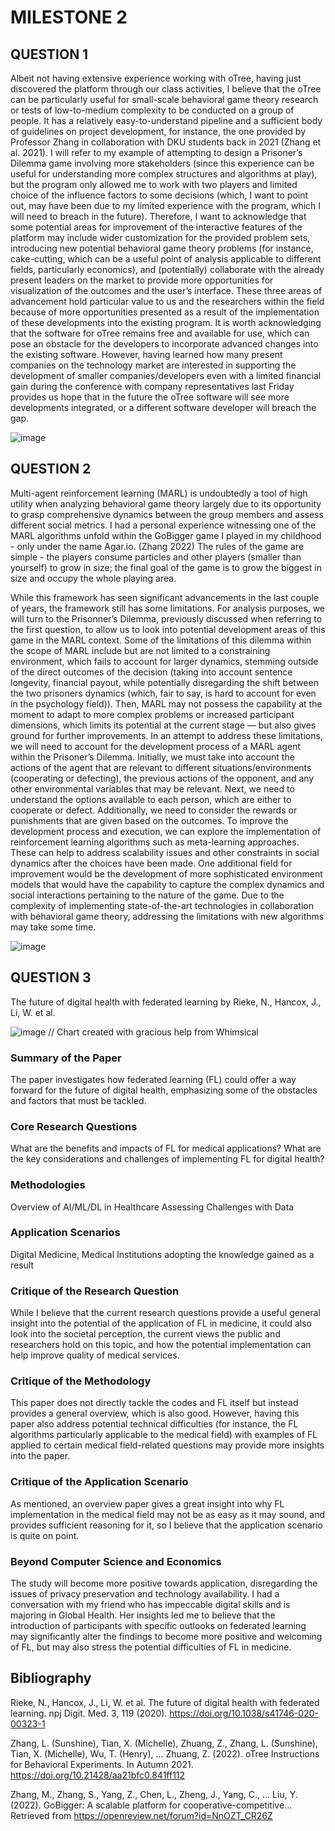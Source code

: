 # MILESTONE 2
## QUESTION 1

Albeit not having extensive experience working with oTree, having just discovered the platform through our class activities, I believe that the oTree can be particularly useful for small-scale behavioral game theory research or tests of low-to-medium complexity to be conducted on a group of people. It has a relatively easy-to-understand pipeline and a sufficient body of guidelines on project development, for instance, the one provided by Professor Zhang in collaboration with DKU students back in 2021 (Zhang et al. 2021). I will refer to my example of attempting to design a Prisoner’s Dilemma game involving more stakeholders (since this experience can be useful for understanding more complex structures and algorithms at play), but the program only allowed me to work with two players and limited choice of the influence factors to some decisions (which, I want to point out, may have been due to my limited experience with the program, which I will need to breach in the future). Therefore, I want to acknowledge that some potential areas for improvement of the interactive features of the platform may include wider customization for the provided problem sets, introducing new potential behavioral game theory problems (for instance, cake-cutting, which can be a useful point of analysis applicable to different fields, particularly economics), and (potentially) collaborate with the already present leaders on the market to provide more opportunities for visualization of the outcomes and the user’s interface. These three areas of advancement hold particular value to us and the researchers within the field because of more opportunities presented as a result of the implementation of these developments into the existing program. It is worth acknowledging that the software for oTree remains free and available for use, which can pose an obstacle for the developers to incorporate advanced changes into the existing software. However, having learned how many present companies on the technology market are interested in supporting the development of smaller companies/developers even with a limited financial gain during the conference with company representatives last Friday provides us hope that in the future the oTree software will see more developments integrated, or a different software developer will breach the gap.

![image](https://github.com/Rising-Stars-by-Sunshine/CSECON206_Polina/assets/148934457/aebaa8bc-b874-4a17-9bb9-61750d5ca11c)

## QUESTION 2

Multi-agent reinforcement learning (MARL) is undoubtedly a tool of high utility when analyzing behavioral game theory largely due to its opportunity to grasp comprehensive dynamics between the group members and assess different social metrics. I had a personal experience witnessing one of the MARL algorithms unfold within the GoBigger game I played in my childhood - only under the name Agar.io. (Zhang 2022) The rules of the game are simple - the players consume particles and other players (smaller than yourself) to grow in size; the final goal of the game is to grow the biggest in size and occupy the whole playing area.

While this framework has seen significant advancements in the last couple of years, the framework still has some limitations. For analysis purposes, we will turn to the Prisonner’s Dilemma, previously discussed when referring to the first question, to allow us to look into potential development areas of this game in the MARL context. Some of the limitations of this dilemma within the scope of MARL include but are not limited to a constraining environment, which fails to account for larger dynamics, stemming outside of the direct outcomes of the decision (taking into account sentence longevity, financial payout, while potentially disregarding the shift between the two prisoners dynamics (which, fair to say, is hard to account for even in the psychology field)). Then, MARL may not possess the capability at the moment to adapt to more complex problems or increased participant dimensions, which limits its potential at the current stage — but also gives ground for further improvements. In an attempt to address these limitations, we will need to account for the development process of a MARL agent within the Prisoner’s Dilemma. Initially, we must take into account the actions of the agent that are relevant to different situations/environments (cooperating or defecting), the previous actions of the opponent, and any other environmental variables that may be relevant. Next, we need to understand the options available to each person, which are either to cooperate or defect. Additionally, we need to consider the rewards or punishments that are given based on the outcomes. To improve the development process and execution, we can explore the implementation of reinforcement learning algorithms such as meta-learning approaches. These can help to address scalability issues and other constraints in social dynamics after the choices have been made. One additional field for improvement would be the development of more sophisticated environment models that would have the capability to capture the complex dynamics and social interactions pertaining to the nature of the game. Due to the complexity of implementing state-of-the-art technologies in collaboration with behavioral game theory, addressing the limitations with new algorithms may take some time.

![image](https://github.com/Rising-Stars-by-Sunshine/CSECON206_Polina/assets/148934457/ee9d1b21-3746-40e2-aef3-554e38736dd7)


## QUESTION 3
The future of digital health with federated learning by Rieke, N., Hancox, J., Li, W. et al.

![image](https://github.com/Rising-Stars-by-Sunshine/CSECON206_Polina/assets/148934457/0e009f15-bb0c-4452-b5b7-3de554b4ce4d)
// Chart created with gracious help from Whimsical 

### Summary of the Paper
The paper investigates how federated learning (FL) could offer a way forward for the future of digital health, emphasizing some of the obstacles and factors that must be tackled.

### Core Research Questions
What are the benefits and impacts of FL for medical applications? What are the key considerations and challenges of implementing FL for digital health?

### Methodologies
Overview of AI/ML/DL in Healthcare
Assessing Challenges with Data

### Application Scenarios
Digital Medicine, Medical Institutions adopting the knowledge gained as a result

### Critique of the Research Question
While I believe that the current research questions provide a useful general insight into the potential of the application of FL in medicine, it could also look into the societal perception, the current views the public and researchers hold on this topic, and how the potential implementation can help improve quality of medical services.

### Critique of the Methodology
This paper does not directly tackle the codes and FL itself but instead provides a general overview, which is also good. However, having this paper also address potential technical difficulties (for instance, the FL algorithms particularly applicable to the medical field) with examples of FL applied to certain medical field-related questions may provide more insights into the paper.

### Critique of the Application Scenario
As mentioned, an overview paper gives a great insight into why FL implementation in the medical field may not be as easy as it may sound, and provides sufficient reasoning for it, so I believe that the application scenario is quite on point.

### Beyond Computer Science and Economics
The study will become more positive towards application, disregarding the issues of privacy preservation and technology availability. I had a conversation with my friend who has impeccable digital skills and is majoring in Global Health. Her insights led me to believe that the introduction of participants with specific outlooks on federated learning may significantly alter the findings to become more positive and welcoming of FL, but may also stress the potential difficulties of FL in medicine.

## Bibliography

Rieke, N., Hancox, J., Li, W. et al. The future of digital health with federated learning. npj Digit. Med. 3, 119 (2020). https://doi.org/10.1038/s41746-020-00323-1

Zhang, L. (Sunshine), Tian, X. (Michelle), Zhuang, Z., Zhang, L. (Sunshine), Tian, X. (Michelle), Wu, T. (Henry), … Zhuang, Z. (2022). oTree Instructions for Behavioral Experiments. In Autumn 2021. https://doi.org/10.21428/aa21bfc0.841ff112

Zhang, M., Zhang, S., Yang, Z., Chen, L., Zheng, J., Yang, C., … Liu, Y. (2022). GoBigger: A scalable platform for cooperative-competitive... Retrieved from https://openreview.net/forum?id=NnOZT_CR26Z 
